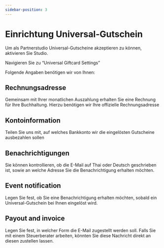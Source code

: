 ```yaml
---
sidebar-position: 3
---
```


# Einrichtung Universal-Gutschein


Um als Partnerstudio Universal-Gutscheine akzeptieren zu können, aktivieren Sie Studio.

Navigieren Sie zu “Universal Giftcard Settings”

Folgende Angaben benötigen wir von Ihnen:

## Rechnungsadresse

Gemeinsam mit Ihrer monatlichen Auszahlung erhalten Sie eine Rechnung für Ihre Buchhaltung. Hierzu benötigen wir Ihre offizielle Rechnungsadresse

## Kontoinformation

Teilen Sie uns mit, auf welches Bankkonto wir die eingelösten Gutscheine ausbezahlen sollen

## Benachrichtigungen

Sie können kontrollieren, ob die E-Mail auf Thai oder Deutsch geschrieben ist, sowie an welche Adresse Sie die Benachrichtigung erhalten möchten.

## Event notification

Legen Sie fest, ob Sie eine Benachrichtigung erhalten möchten, sobald ein Universal-Gutschein bei Ihnen eingelöst wird.

## Payout and invoice

Legen Sie fest, in welcher Form die E-Mail zugestellt werden soll. Falls Sie mit einem Steuerberater arbeiten, könnten Sie diese Nachricht direkt an diesen zustellen lassen.
